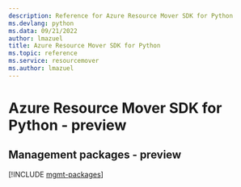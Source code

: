 ```yaml
---
description: Reference for Azure Resource Mover SDK for Python
ms.devlang: python
ms.data: 09/21/2022
author: lmazuel
title: Azure Resource Mover SDK for Python
ms.topic: reference
ms.service: resourcemover
ms.author: lmazuel
---
```

# Azure Resource Mover SDK for Python - preview

## Management packages - preview
[!INCLUDE [mgmt-packages](resource-mover-mgmt-index.md)]